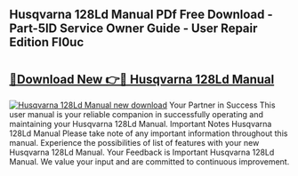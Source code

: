 ## Husqvarna 128Ld Manual PDf Free Download - Part-5ID Service Owner Guide - User Repair Edition FI0uc

# <h2><a href="http://bc25828.oget.top/?id=Husqvarna+128Ld+Manual">🔗Download New 👉🔴 Husqvarna 128Ld Manual</a></h2>

[![Husqvarna 128Ld Manual new download](https://i.imgur.com/5g1atiW.png)](http://bc25828.oget.top/?id=Husqvarna+128Ld+Manual)
Your Partner in Success This user manual is your reliable companion in successfully operating and maintaining your Husqvarna 128Ld Manual. Important Notes Husqvarna 128Ld Manual Please take note of any important information throughout this manual. Experience the possibilities of list of features with your new Husqvarna 128Ld Manual. Your Feedback is Important Husqvarna 128Ld Manual. We value your input and are committed to continuous improvement.
